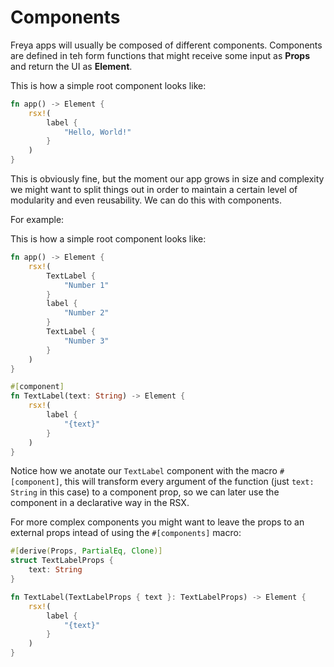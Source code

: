 # Components

Freya apps will usually be composed of different components.
Components are defined in teh form functions that might receive some input as **Props** and return the UI as **Element**.

This is how a simple root component looks like:

```rs
fn app() -> Element {
    rsx!(
        label {
            "Hello, World!"
        }
    )
}
```

This is obviously fine, but the moment our app grows in size and complexity we might want to split
things out in order to maintain a certain level of modularity and even reusability. We can do this with components.

For example:

This is how a simple root component looks like:

```rs
fn app() -> Element {
    rsx!(
        TextLabel {
            "Number 1"
        }
        label {
            "Number 2"
        }
        TextLabel {
            "Number 3"
        }
    )
}

#[component]
fn TextLabel(text: String) -> Element {
    rsx!(
        label {
            "{text}"
        }
    )
}
```

Notice how we anotate our `TextLabel` component with the macro `#[component]`, this will transform every argument of the function (just `text: String` in this case) to a component prop, so we can later use the component in a declarative way in the RSX.

For more complex components you might want to leave the props to an external props intead of using the `#[components]` macro:

```rs
#[derive(Props, PartialEq, Clone)]
struct TextLabelProps {
    text: String
}

fn TextLabel(TextLabelProps { text }: TextLabelProps) -> Element {
    rsx!(
        label {
            "{text}"
        }
    )
}
```
